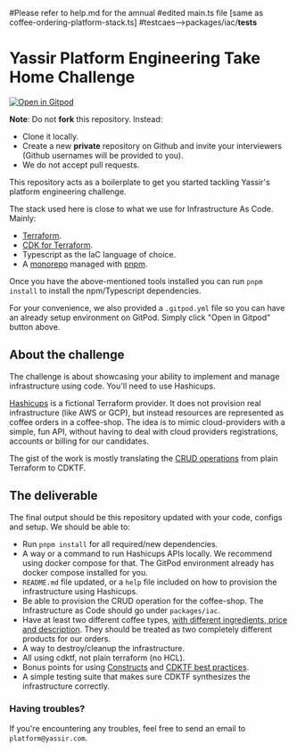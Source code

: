 #Please refer to help.md for the amnual
#edited main.ts file [same as coffee-ordering-platform-stack.ts]
#testcaes-->packages/iac/__tests__

# Yassir Platform Engineering Take Home Challenge

[![Open in Gitpod](https://gitpod.io/button/open-in-gitpod.svg)](https://gitpod.io/#https://github.com/YAtechnologies/platform-challenge)

**Note**: Do not **fork** this repository. Instead:
- Clone it locally.
- Create a new **private** repository on Github and invite your interviewers (Github usernames will be provided to you).
- We do not accept pull requests.

This repository acts as a boilerplate to get you started tackling Yassir's platform engineering challenge.

The stack used here is close to what we use for Infrastructure As Code. Mainly:

- [Terraform](https://developer.hashicorp.com/terraform/tutorials/aws-get-started/install-cli).
- [CDK for Terraform](https://developer.hashicorp.com/terraform/tutorials/cdktf/cdktf-install).
- Typescript as the IaC language of choice.
- A [monorepo](https://monorepo.tools/) managed with [pnpm](https://pnpm.io/).

Once you have the above-mentioned tools installed you can run `pnpm install` to install the npm/Typescript dependencies.

For your convenience, we also provided a `.gitpod.yml` file so you can have an already setup environment on GitPod. Simply click "Open in Gitpod" button above.

## About the challenge
The challenge is about showcasing your ability to implement and manage infrastructure using code. You'll need to use Hashicups.

[Hashicups](https://registry.terraform.io/providers/hashicorp/hashicups/latest/docs) is a fictional Terraform provider. It does not provision real infrastructure (like AWS or GCP), but instead resources are represented as coffee
orders in a coffee-shop. The idea is to mimic cloud-providers with a simple, fun API, without having to deal with cloud providers registrations, accounts or billing for our candidates.

The gist of the work is mostly translating the [CRUD operations](https://developer.hashicorp.com/terraform/tutorials/providers/provider-use) from plain Terraform to CDKTF.


## The deliverable
The final output should be this repository updated with your code, configs and setup. We should be able to:
- Run `pnpm install` for all required/new dependencies.
- A way or a command to run Hashicups APIs locally. We recommend using docker compose for that. The GitPod environment already has docker compose installed for you.
- `README.md` file updated, or a `help` file included on how to provision the infrastructure using Hashicups.
- Be able to provision the CRUD operation for the coffee-shop. The Infrastructure as Code should go under `packages/iac`.
- Have at least two different coffee types, [with different ingredients, price and description](https://registry.terraform.io/providers/hashicorp/hashicups/latest/docs/data-sources/coffee). They should be treated as two completely different products for our orders.
- A way to destroy/cleanup the infrastructure.
- All using cdktf, not plain terraform (no HCL).
- Bonus points for using [Constructs](https://developer.hashicorp.com/terraform/cdktf/concepts/constructs) and [CDKTF best practices](https://developer.hashicorp.com/terraform/cdktf/create-and-deploy/best-practices).
- A simple testing suite that makes sure CDKTF synthesizes the infrastructure correctly.

### Having troubles?
If you're encountering any troubles, feel free to send an email to `platform@yassir.com`.
